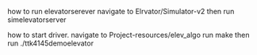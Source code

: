 how to run elevatorserever 
navigate to Elrvator/Simulator-v2
then run simelevatorserver

how to start driver. 
navigate to Project-resources/elev_algo
run make 
then run ./ttk4145demoelevator

